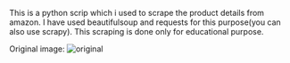 This is a python scrip which i used to scrape the product details from amazon.
I have used beautifulsoup and requests for this purpose(you can also use scrapy).
This scraping is done only for educational purpose.


Original image:
![original](https://user-images.githubusercontent.com/32265911/54601245-8defd180-4a64-11e9-9a83-379497d26762.PNG)


